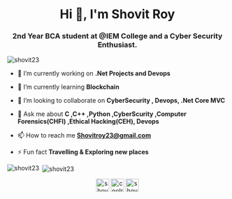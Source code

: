 <h1 align="center">Hi 👋, I'm Shovit Roy</h1>
<h3 align="center">2nd Year BCA student at @IEM College and a Cyber Security Enthusiast.</h3>

<p align="left"> <img src="https://komarev.com/ghpvc/?username=shovit23" alt="shovit23" /> </p>

- 🔭 I’m currently working on **.Net Projects and Devops**

- 🌱 I’m currently learning **Blockchain**

- 👯 I’m looking to collaborate on **CyberSecurity , Devops, .Net Core MVC**

- 💬 Ask me about **C ,C++ ,Python ,CyberScurity ,Computer Forensics(CHFI) ,Ethical Hacking(CEH), Devops**

- 📫 How to reach me **Shovitroy23@gmail.com**

- ⚡ Fun fact **Travelling & Exploring new places**



<p><img align="left" src="https://github-readme-stats.vercel.app/api/top-langs/?username=shovit23&layout=compact" alt="shovit23" /></p>

<p>&nbsp;<img align="center" src="https://github-readme-stats.vercel.app/api?username=shovit23&show_icons=true" alt="shovit23" /></p>

<p align="center">
<a href="https://twitter.com/shovit" target="blank"><img align="center" src="https://cdn.jsdelivr.net/npm/simple-icons@3.0.1/icons/twitter.svg" alt="shovit" height="30" width="30" /></a>
<a href="https://instagram.com/coolroy4u" target="blank"><img align="center" src="https://cdn.jsdelivr.net/npm/simple-icons@3.0.1/icons/instagram.svg" alt="coolroy4u" height="30" width="30" /></a>
<a href="https://www.hackerrank.com/shovitroy" target="blank"><img align="center" src="https://cdn.jsdelivr.net/npm/simple-icons@3.0.1/icons/hackerrank.svg" alt="shovitroy" height="30" width="30" /></a>
</p>
